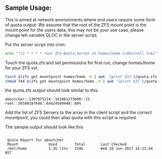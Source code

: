 ## Sample Usage:

This is aimed at network envrionments where end users require some form of quota output.
We assume that the root of the ZFS mount point is the mount point for the users data, this may not be your use case, please change teh variable QLOC in the server script.

Put the server script into cron:
```bash
echo "*/2 * * * * root ZFS-Quota-Server.sh homes/home >/dev/null 2>&1" >> /etc/cron.d/zfs-quota
```

Touch the quota.zfs and set permissions for first run, change homes/home for your ZFS vol.
```bash
touch $(zfs get mountpoint homes/home -H | awk '{print $3}')/quota.zfs
chmod 744 $(zfs get mountpoint homes/home -H | awk '{print $3}')/quota.zfs
```

the quota.zfs output should look similar to this:
```
aboutcher::1307875224::161061273600::1%
root::56580187648::64424509440::88%
```

Add the list of ZFS Servers to the array in the client script and the correct mountpoint, you could then alias quota with this script is required.

The sample output should look like this
```

 Quota Report for aboutcher
 Mount				Used		Total		Last Checked
 /mnt/home			1.3G (1%)	150G		Wed 28 Jun 2017 16:21:44 BST

```
